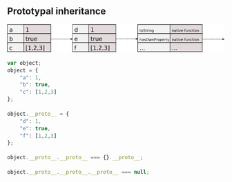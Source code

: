 ## Prototypal inheritance

![](assets/inheritance.png)

```javascript
var object;
object = {
    "a": 1,
    "b": true,
    "c": [1,2,3]
};

object.__proto__ = {
    "d": 1,
    "e": true,
    "f": [1,2,3]
};

object.__proto__.__proto__ === {}.__proto__;

object.__proto__.__proto__.__proto__ === null;
```
